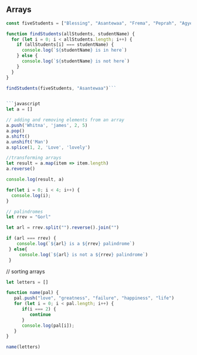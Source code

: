 ## **Arrays**
```javascript 
const fiveStudents = ["Blessing", "Asantewaa", "Frema", "Peprah", "Agyei" ]

function findStudents(allStudents, studentName) {
  for (let i = 0; i < allStudents.length; i++) {
    if (allStudents[i] === studentName) {
      console.log(`${studentName} is in here`)
    } else {
      console.log(`${studentName} is not here`)
    }
  }
}

findStudents(fiveStudents, "Asantewaa")```


```javascript
let a = []

// adding and removing elements from an array
a.push('Whitna', 'james', 2, 5)
a.pop() 
a.shift()
a.unshift('Man')
a.splice(1, 2, 'Love', 'lovely') 

//transforming arrays
let result = a.map(item => item.length) 
a.reverse()

console.log(result, a) 
```  

```javascript
for(let i = 0; i < 4; i++) {
  console.log(i);
}

// palindromes
let rrev = "Gorl"

let arl = rrev.split("").reverse().join("")

if (arl === rrev) {
    console.log(`${arl} is a ${rrev} palindrome`) 
 } else{
     console.log(`${arl} is not a ${rrev} palindrome`)
 }
 ```

// sorting arrays
```javascript
let letters = []

function name(pal) {
   pal.push("love", "greatness", "failure", "happiness", "life")
   for (let i = 0; i < pal.length; i++) {
      if(i === 2) {
         continue
      }
      console.log(pal[i]);
   }
}

name(letters)
```

